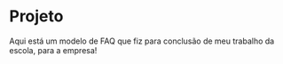 # Projeto

 Aqui está um modelo de FAQ que fiz para conclusão de meu trabalho da escola, para a empresa!